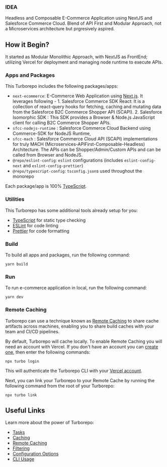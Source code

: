 ### IDEA
Headless and Composable E-Commerce Application using NextJS and Salesforce Commerce Cloud. Blend of API First and Modular Approach, not a Microservices architecture but prgresively aspired.

## How it Begin?
It started as Modular Monolithic Approach, with NextJS as FrontEnd; utilizing Vercel for deployment and managing node runtime to execute APIs.

### Apps and Packages
This Turborepo includes the following packages/apps:

- `next-ecommerce`: E-Commerce Web Application using [Next.js](https://nextjs.org/). 
    It leverages following -
        1. Salesforce Commerce SDK React:  It is a collection of react-query hooks for fetching, caching and mutating data from the Salesforce B2C Commerce Shopper API (SCAPI).
        2. Salesforce Isomorphic SDK : This SDK provides a Browser & Node.js JavaScript client for calling B2C Commerce Shopper APIs.
- `sfcc-nodejs-runtime` : Salesforce Commerce Cloud Backend using Commerce-SDK for NodeJS Runtime,
- `sfcc-mach` : Salesforce Commerce Cloud API (SCAPI) implementations for truly MACH (Microservices-APIFirst-Composable-Headless) Architecture. The APIs can be Shopper/Admin/Custom APIs and can be called from Browser and NodeJS.
- `@repo/eslint-config`: `eslint` configurations (includes `eslint-config-next` and `eslint-config-prettier`)
- `@repo/typescript-config`: `tsconfig.json`s used throughout the monorepo

Each package/app is 100% [TypeScript](https://www.typescriptlang.org/).

### Utilities

This Turborepo has some additional tools already setup for you:

- [TypeScript](https://www.typescriptlang.org/) for static type checking
- [ESLint](https://eslint.org/) for code linting
- [Prettier](https://prettier.io) for code formatting

### Build

To build all apps and packages, run the following command:

```
yarn build
```

### Run

To run e-commerce application in local, run the following command:

```
yarn dev
```

### Remote Caching

Turborepo can use a technique known as [Remote Caching](https://turbo.build/repo/docs/core-concepts/remote-caching) to share cache artifacts across machines, enabling you to share build caches with your team and CI/CD pipelines.

By default, Turborepo will cache locally. To enable Remote Caching you will need an account with Vercel. If you don't have an account you can [create one](https://vercel.com/signup), then enter the following commands:

```
npx turbo login
```

This will authenticate the Turborepo CLI with your [Vercel account](https://vercel.com/docs/concepts/personal-accounts/overview).

Next, you can link your Turborepo to your Remote Cache by running the following command from the root of your Turborepo:

```
npx turbo link
```

## Useful Links

Learn more about the power of Turborepo:

- [Tasks](https://turbo.build/repo/docs/core-concepts/monorepos/running-tasks)
- [Caching](https://turbo.build/repo/docs/core-concepts/caching)
- [Remote Caching](https://turbo.build/repo/docs/core-concepts/remote-caching)
- [Filtering](https://turbo.build/repo/docs/core-concepts/monorepos/filtering)
- [Configuration Options](https://turbo.build/repo/docs/reference/configuration)
- [CLI Usage](https://turbo.build/repo/docs/reference/command-line-reference)
